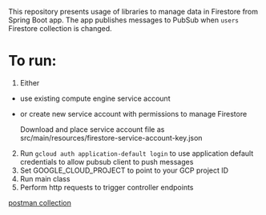 This repository presents usage of libraries to manage data in Firestore from Spring Boot app.
The app publishes messages to PubSub when `users` Firestore collection is changed.

# To run:
1. Either
* use existing compute engine service account  
* or create new service account with permissions to manage Firestore
  
  Download and place service account file as src/main/resources/firestore-service-account-key.json
2. Run `gcloud auth application-default login` to use application default credentials to allow pubsub client to push messages
3. Set GOOGLE_CLOUD_PROJECT to point to your GCP project ID
3. Run main class
4. Perform http requests to trigger controller endpoints

[postman collection](users.postman_collection.json)
